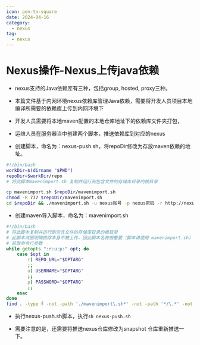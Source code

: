 ```yaml
---
icon: pen-to-square
date: 2024-04-16
category:
  - nexus
tag:
  - nexus
---
```

# Nexus操作-Nexus上传java依赖

- nexus支持的Java依赖库有三种，包括group, hosted, proxy三种。
- 本篇文件基于内网环境nexus依赖库管理Java依赖，需要将开发人员项目本地编译所需要的依赖库上传到内网环境下

- 开发人员需要将本地maven配置的本地仓库地址下的依赖库文件夹打包，
- 运维人员在服务器当中创建两个脚本，推送依赖库到对应的nexus
- 创建脚本，命名为：nexus-push.sh，将repoDir修改为存放maven依赖的地址。

```sh
#!/bin/bash
workDir=$(dirname "$PWD")
repoDir=$workDir/repo
# 将此脚本mavenimport.sh 复制并运行到包含文件的存储库目录的根目录

cp mavenimport.sh $repoDir/mavenimport.sh
chmod -R 777 $repoDir/mavenimport.sh
cd $repoDir && ./mavenimport.sh -u nexus账号 -p nexus密码 -r http://nexus地址/repository/仓库地址
```

- 创建maven导入脚本，命名为：mavenimport.sh

```sh
#!/bin/bash
# 将此脚本复制并运行到包含文件的存储库目录的根目录
# 此脚本试图明确排除本身不被上传，因此脚本名称很重要（脚本请使用 mavenimport.sh）
# 获取命令行参数
while getopts ":r:u:p:" opt; do
    case $opt in
        r) REPO_URL="$OPTARG"
        ;;
        u) USERNAME="$OPTARG"
        ;;
        p) PASSWORD="$OPTARG"
        ;;
    esac
done
find . -type f -not -path './mavenimport\.sh*' -not -path '*/\.*' -not -path '*/\^archetype\-catalog\.xml*' -not -path '*/\^maven\-metadata\-local*\.xml' -not -path '*/\^maven\-metadata\-deployment*\.xml' -not -path '*/_remote\.repositories' | sed "s|^\./||" | xargs -I '{}' curl -u "$USERNAME:$PASSWORD" -X PUT -v -T {} ${REPO_URL}/{} ;
```

- 执行nexus-push.sh脚本，执行`sh nexus-push.sh`

- 需要注意的是，还需要将推送nexus仓库修改为snapshot 仓库重新推送一下。